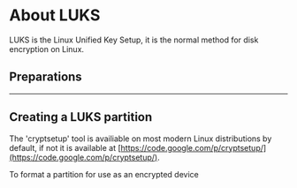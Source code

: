 About LUKS
==========

LUKS is the Linux Unified Key Setup, it is the normal method for disk encryption on Linux.

Preparations
------------

 * ****

Creating a LUKS partition
-------------------------

 The 'cryptsetup' tool is availiable on most modern Linux distributions by default, if not it is available at [https://code.google.com/p/cryptsetup/](https://code.google.com/p/cryptsetup/).
 
 To format a partition for use as an encrypted device
